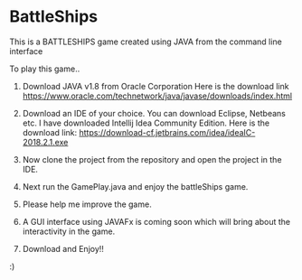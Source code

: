 # BattleShips
This is a BATTLESHIPS game created using JAVA from the command line interface

To play this game..

1. Download JAVA v1.8 from Oracle Corporation
    Here is the download link
    https://www.oracle.com/technetwork/java/javase/downloads/index.html
 
2. Download an IDE of your choice. You can download Eclipse, Netbeans etc.
  I have downloaded Intellij Idea Community Edition. 
  Here is the download link:
  https://download-cf.jetbrains.com/idea/ideaIC-2018.2.1.exe

3. Now clone the project from the repository and open the project in the IDE.
4. Next run the GamePlay.java and enjoy the battleShips game.
5. Please help me improve the game.
6. A GUI interface using JAVAFx is coming soon which will bring about the interactivity in the game.
7. Download and Enjoy!!


:)


